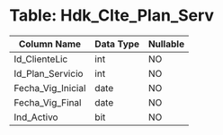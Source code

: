 # Table: Hdk_Clte_Plan_Serv

| Column Name | Data Type | Nullable |
|-------------|-----------|----------|
| Id_ClienteLic | int | NO |
| Id_Plan_Servicio | int | NO |
| Fecha_Vig_Inicial | date | NO |
| Fecha_Vig_Final | date | NO |
| Ind_Activo | bit | NO |
